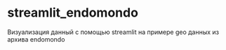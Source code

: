 # streamlit_endomondo
Визуализация данный с помощью streamlit на примере geo данных из архива endomondo
